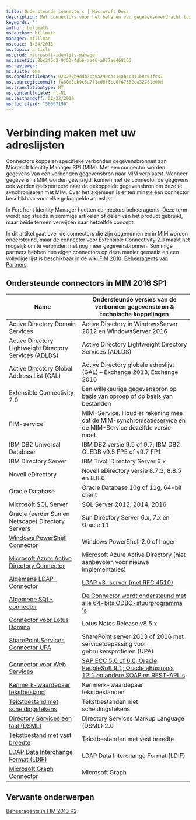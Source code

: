 ```yaml
---
title: Ondersteunde connectors | Microsoft Docs
description: Met connectors voor het beheren van gegevensoverdracht tussen MIM en uw verbonden gegevensbronnen.
keywords: ''
author: billmath
ms.author: billmath
manager: mtillman
ms.date: 1/24/2018
ms.topic: article
ms.prod: microsoft-identity-manager
ms.assetid: 8bc2f6d2-9f53-4db6-aee6-a937ae468163
ms.reviewer: ''
ms.suite: ems
ms.openlocfilehash: 023232b9ddb3cb0a299cbc14ab4c311b8c63fc47
ms.sourcegitcommit: fa30a8eb9c3a7f1ed6f8ce0f67362ca32751e00d
ms.translationtype: MT
ms.contentlocale: nl-NL
ms.lasthandoff: 02/22/2019
ms.locfileid: "56667196"
---
```

# <a name="connect-to-your-directories"></a>Verbinding maken met uw adreslijsten

Connectors koppelen specifieke verbonden gegevensbronnen aan Microsoft Identity Manager SP1 (MIM). Met een connector worden gegevens van een verbonden gegevensbron naar MIM verplaatst. Wanneer gegevens in MIM worden gewijzigd, kunnen met de connector de gegevens ook worden geëxporteerd naar de gekoppelde gegevensbron om deze te synchroniseren met MIM. Over het algemeen is er ten minste één connector beschikbaar voor elke gekoppelde adreslijst.

In Forefront Identity Manager heetten connectors beheeragents. Deze term wordt nog steeds in sommige artikelen of delen van het product gebruikt, maar beide termen verwijzen naar hetzelfde concept.

In dit artikel gaat over de connectors die zijn opgenomen en in MIM worden ondersteund, maar de connector voor Extensible Connectivity 2.0 maakt het mogelijk om te verbinden met nog meer gegevensbronnen. Sommige partners hebben hun eigen connectors op deze manier gemaakt en een volledige lijst is beschikbaar in de wiki [FIM 2010: Beheeragents van Partners](http://social.technet.microsoft.com/wiki/contents/articles/1589.fim-2010-management-agents-from-partners.aspx).

## <a name="supported-connectors-in-mim-2016-sp1"></a>Ondersteunde connectors in MIM 2016 SP1

| Name | Ondersteunde versies van de verbonden gegevensbron & technische koppelingen |
| ---- | ----------------------------------------------- |
| Active Directory Domain Services | Active Directory in WindowsServer 2012 en WindowsServer 2016 |
| Active Directory Lightweight Directory Services (ADLDS) | Active Directory Lightweight Directory Services (ADLDS) |
| Active Directory Global Address List (GAL) | Active Directory globale adreslijst (GAL) – Exchange 2013, Exchange 2016 |
| Extensible Connectivity 2.0 | Een willekeurige gegevensbron op basis van oproep of op basis van bestanden |
| FIM-service | MIM-Service. Houd er rekening mee dat de MIM-synchronisatieservice en de MIM-Service dezelfde versie moet. |
| IBM DB2 Universal Database | IBM DB2 versie 9.5 of 9.7; IBM DB2 OLEDB v9.5 FP5 of v9.7 FP1 |
| IBM Directory Server | IBM Tivoli Directory Server 6.x |
| Novell eDirectory | Novell eDirectory versie 8.7.3, 8.8.5 en 8.8.6 |
| Oracle Database | Oracle Database 10g of 11g; 64-bit client |
| Microsoft SQL Server | SQL Server 2012, 2014, 2016 |
| Oracle (eerder Sun en Netscape) Directory Servers | Sun Directory Server 6.x, 7.x en Oracle 11 |
| [Windows PowerShell Connector](https://msdn.microsoft.com/library/dn640417.aspx) | Windows PowerShell 2.0 of hoger |
| [Microsoft Azure Active Directory Connector](https://msdn.microsoft.com/library/dn511001.aspx) | Microsoft Azure Active Directory (niet aanbevolen voor nieuwe implementaties) |
| [Algemene LDAP-Connector](https://msdn.microsoft.com/library/dn510997.aspx) | [LDAP v3-server (met RFC 4510)](https://docs.microsoft.com/azure/active-directory/connect/active-directory-aadconnectsync-connector-genericldap) |
| [Algemene SQL-connector](./reference/microsoft-identity-manager-2016-connector-genericsql.md) | [De Connector wordt ondersteund met alle 64-bits ODBC-stuurprogramma 's](https://docs.microsoft.com/azure/active-directory/connect/active-directory-aadconnectsync-connector-genericsql.md) |
| [Connector voor Lotus Domino](https://msdn.microsoft.com/library/hh859750.aspx) | Lotus Notes Release v8.5.x |
| [SharePoint Services Connector UPA](https://msdn.microsoft.com/library/dn511003.aspx) | SharePoint server 2013 of 2016 met servicetoepassing voor gebruikersprofielen (UPA) |
| [Connector voor Web Services](https://www.microsoft.com/en-us/download/details.aspx?id=51495) | [SAP ECC 5.0 of 6.0; Oracle PeopleSoft 9.1; Oracle eBusiness 12.1 en andere SOAP en REST-API 's](https://docs.microsoft.com/microsoft-identity-manager/reference/microsoft-identity-manager-2016-ma-ws) |
| [Kenmerk-waardepaar tekstbestand](https://technet.microsoft.com/library/cc708644(v=ws.10).aspx) | Kenmerk-waardepaar tekstbestanden |
| [Tekstbestand met scheidingstekens](https://technet.microsoft.com/library/cc720612(v=ws.10).aspx) | Tekstbestanden met scheidingstekens |
| [Directory Services een taal (DSML)](https://technet.microsoft.com/library/cc720660(v=ws.10).aspx) | Directory Services Markup Language (DSML) 2.0 |
| [Tekstbestand met vast breedte](https://technet.microsoft.com/library/cc720633(v=ws.10).aspx) | Tekstbestanden met vast breedte |
| [LDAP Data Interchange Format (LDIF)](https://technet.microsoft.com/library/cc708662(v=ws.10).aspx) | LDAP Data Interchange Format (LDIF) |
| [Microsoft Graph Connector](microsoft-identity-manager-2016-connector-graph.md) | Microsoft Graph |

## <a name="related-topics"></a>Verwante onderwerpen

[Beheeragents in FIM 2010 R2](https://technet.microsoft.com/library/jj133885.aspx)
